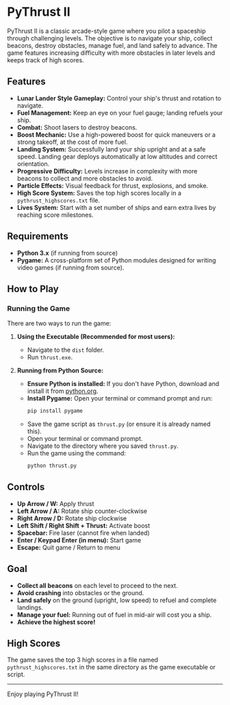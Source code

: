 # PyThrust II

PyThrust II is a classic arcade-style game where you pilot a spaceship through challenging levels. The objective is to navigate your ship, collect beacons, destroy obstacles, manage fuel, and land safely to advance. The game features increasing difficulty with more obstacles in later levels and keeps track of high scores.

## Features

* **Lunar Lander Style Gameplay:** Control your ship's thrust and rotation to navigate.
* **Fuel Management:** Keep an eye on your fuel gauge; landing refuels your ship.
* **Combat:** Shoot lasers to destroy beacons.
* **Boost Mechanic:** Use a high-powered boost for quick maneuvers or a strong takeoff, at the cost of more fuel.
* **Landing System:** Successfully land your ship upright and at a safe speed. Landing gear deploys automatically at low altitudes and correct orientation.
* **Progressive Difficulty:** Levels increase in complexity with more beacons to collect and more obstacles to avoid.
* **Particle Effects:** Visual feedback for thrust, explosions, and smoke.
* **High Score System:** Saves the top high scores locally in a `pythrust_highscores.txt` file.
* **Lives System:** Start with a set number of ships and earn extra lives by reaching score milestones.

## Requirements

* **Python 3.x** (if running from source)
* **Pygame:** A cross-platform set of Python modules designed for writing video games (if running from source).

## How to Play

### Running the Game

There are two ways to run the game:

1.  **Using the Executable (Recommended for most users):**
    * Navigate to the `dist` folder.
    * Run `thrust.exe`.

2.  **Running from Python Source:**
    * **Ensure Python is installed:** If you don't have Python, download and install it from [python.org](https://www.python.org/).
    * **Install Pygame:** Open your terminal or command prompt and run:
        ```bash
        pip install pygame
        ```
    * Save the game script as `thrust.py` (or ensure it is already named this).
    * Open your terminal or command prompt.
    * Navigate to the directory where you saved `thrust.py`.
    * Run the game using the command:
        ```bash
        python thrust.py
        ```

## Controls

* **Up Arrow / W:** Apply thrust
* **Left Arrow / A:** Rotate ship counter-clockwise
* **Right Arrow / D:** Rotate ship clockwise
* **Left Shift / Right Shift + Thrust:** Activate boost
* **Spacebar:** Fire laser (cannot fire when landed)
* **Enter / Keypad Enter (in menu):** Start game
* **Escape:** Quit game / Return to menu

## Goal

* **Collect all beacons** on each level to proceed to the next.
* **Avoid crashing** into obstacles or the ground.
* **Land safely** on the ground (upright, low speed) to refuel and complete landings.
* **Manage your fuel:** Running out of fuel in mid-air will cost you a ship.
* **Achieve the highest score!**

## High Scores

The game saves the top 3 high scores in a file named `pythrust_highscores.txt` in the same directory as the game executable or script.

---

Enjoy playing PyThrust II!
